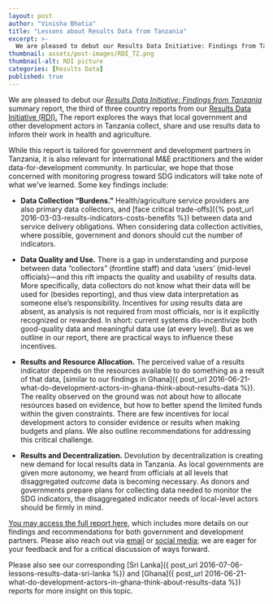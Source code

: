 ```yaml
---
layout: post
author: "Vinisha Bhatia"
title: "Lessons about Results Data from Tanzania" 
excerpt: >-
  We are pleased to debut our Results Data Initiative: Findings from Tanzania summary report...
thumbnail: assets/post-images/RDI_TZ.png
thumbnail-alt: RDI picture
categories: [Results Data]
published: true
---
```


We are pleased to debut our [_Results Data
Initiative: Findings from Tanzania_](http://www.developmentgateway.org/assets/post-resources/RDI-Tanzania.pdf) summary report, the third of
three country reports from our [](http://www.developmentgateway.org/expertise/results/)[Results Data Initiative (RDI).](http://www.developmentgateway.org/expertise/results/) The report
explores the ways that local government and other development actors in
Tanzania collect, share and use results data to inform their work in health and
agriculture.

While this report is tailored for government and development
partners in Tanzania, it is also relevant for international M&E
practitioners and the wider data-for-development community. In particular, we
hope that those concerned with monitoring progress toward SDG indicators will
take note of what we’ve learned. Some key findings include:

- **Data Collection “Burdens.”** Health/agriculture service providers are also primary data
collectors, and [face critical trade-offs]({% post_url 2016-03-03-results-indicators-costs-benefits %}) between data and
service delivery obligations. When considering data collection activities,
where possible, government and donors should cut the number of indicators.

- **Data Quality and Use.** There is a gap in understanding and purpose between data “collectors”
(frontline staff) and data ‘users’ (mid-level officials)—and this rift impacts
the quality and usability of results data. More specifically, data collectors
do not know what their data will be used for (besides reporting), and thus view
data interpretation as someone else’s responsibility. Incentives for _using_ results data are absent, as
analysis is not required from most officials, nor is it explicitly recognized
or rewarded. In short: current systems dis-incentivize both good-quality data
and meaningful data use (at every level). But as we outline in our report,
there are practical ways to influence these incentives.

- **Results and Resource Allocation.** The perceived value of a results indicator depends on
the resources available to do something as a result of that data, [similar to our findings in Ghana]({ post_url 2016-06-21-what-do-development-actors-in-ghana-think-about-results-data %}). The reality
observed on the ground was not about how to allocate resources based on
evidence, but how to better spend the limited funds within the given
constraints. There are few incentives for local development actors to consider
evidence or results when making budgets and plans. We also outline
recommendations for addressing this critical challenge.

- **Results and
Decentralization.** Devolution by decentralization is creating new demand for
local results data in Tanzania. As local governments are given more autonomy,
we heard from officials at all levels that disaggregated _outcome_ data is becoming necessary. As donors and governments
prepare plans for collecting data needed to monitor the SDG indicators, the
disaggregated indicator needs of local-level actors should be firmly in mind.

[You may access the full report here](http://www.developmentgateway.org/assets/post-resources/RDI-Tanzania.pdf), which
includes more details on our findings and recommendations for both government
and development partners. Please also reach out via [email](mailto:vbhatia@developmentgateway.org)
or [social
media](https://twitter.com/dgateway); we are eager for your feedback and for a critical discussion
of ways forward.

Please also see our corresponding [Sri Lanka]({ post_url 2016-07-06-lessons-results-data-sri-lanka %}) and [Ghana]({ post_url 2016-06-21-what-do-development-actors-in-ghana-think-about-results-data %}) reports for more insight on this topic.
 
